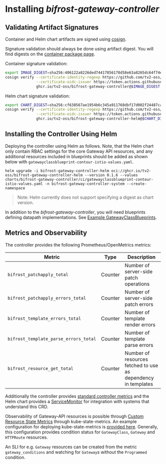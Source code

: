 # Installing *bifrost-gateway-controller*

## Validating Artifact Signatures

Container and Helm chart artifacts are signed using [cosign](https://github.com/sigstore/cosign).

Signature validation should always be done using artifact digest. You will find digests on the [container package page](https://github.com/tv2-oss/bifrost-gateway-controller/pkgs/container/bifrost-gateway-controller).

Container signature validation:

```bash
export IMAGE_DIGEST=sha256:406122a8226ded74417856178d58e63a8265dc64f74ee6cedd88d2a44bbf41c2
cosign verify --certificate-identity-regexp https://github.com/tv2-oss/bifrost-gateway-controller/.github/workflows/build-release.yaml@refs/.* \
              --certificate-oidc-issuer https://token.actions.githubusercontent.com \
			  ghcr.io/tv2-oss/bifrost-gateway-controller@$IMAGE_DIGEST | jq .
```

Helm chart signature validation:

```bash
export CHART_DIGEST=sha256:cf638567ae1954b6c345a911768dbf17d002f24487ca128332830a5640f9b72d
cosign verify --certificate-identity-regexp https://github.com/tv2-oss/bifrost-gateway-controller/.github/workflows/chart-publish.yaml@refs/.* \
              --certificate-oidc-issuer https://token.actions.githubusercontent.com \
			  ghcr.io/tv2-oss/bifrost-gateway-controller-helm@$CHART_DIGEST | jq .
```

## Installing the Controller Using Helm

Deploying the controller using Helm as follows. Note, that the Helm
chart only contain RBAC settings for the core Gateway API resources,
and any additional resources included in blueprints should be added as
shown below with `gatewayclassblueprint-contour-istio-values.yaml`.

```
helm upgrade -i bifrost-gateway-controller-helm oci://ghcr.io/tv2-oss/bifrost-gateway-controller-helm --version 0.1.6 --values charts/bifrost-gateway-controller/ci/gatewayclassblueprint-contour-istio-values.yaml -n bifrost-gateway-controller-system --create-namespace
```

> Note: Helm currently does not support specifying a digest as chart version.

In addition to the *bifrost-gateway-controller*, you will need
blueprints defining datapath implementations. See [Example
GatewayClassBlueprints](../blueprints/README.md).

## Metrics and Observability

The controller provides the following Prometheus/OpenMetrics metrics:

| Metric | Type | Description |
| ------ | ---- | ----------- |
| `bifrost_patchapply_total` | Counter | Number of server-side patch operations |
| `bifrost_patchapply_errors_total` | Counter | Number of server-side patch errors |
| `bifrost_template_errors_total` | Counter | Number of template render errors |
| `bifrost_template_parse_errors_total` | Counter | Number of template parse errors |
| `bifrost_resource_get_total` | Counter | Number of resources fetched to use as dependency in templates |

Additionally the controller provides [standard controller
metrics](https://book.kubebuilder.io/reference/metrics-reference.html)
and the Helm chart provides a
[ServiceMonitor](https://github.com/prometheus-operator/prometheus-operator/blob/main/Documentation/api.md#monitoring.coreos.com/v1.ServiceMonitor)
for integration with systems that understand this CRD.

Observability of Gateway-API resources is possible through [Custom
Resource State
Metrics](https://github.com/kubernetes/kube-state-metrics/blob/main/docs/customresourcestate-metrics.md)
through kube-state-metrics. An example configuration for deploying
kube-state-metrics is [provided
here](test-data/kube-state-metrics-values.yaml). Generally, this
configuration provides condition status for `GatewayClass`, `Gateway`
and `HTTPRoute` resources.

An SLI for e.g. `Gateway` resources can be created from the metric
`gateway_conditions` and watching for `Gateway`s without the
`Programmed` condition.
